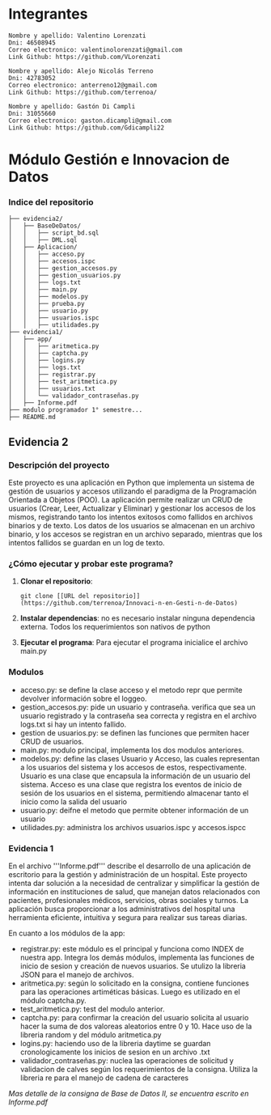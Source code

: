 # Integrantes

    Nombre y apellido: Valentino Lorenzati
    Dni: 46508945
    Correo electronico: valentinolorenzati@gmail.com
    Link Github: https://github.com/VLorenzati

    Nombre y apellido: Alejo Nicolás Terreno
    Dni: 42783052    
    Correo electronico: anterreno12@gmail.com
    Link Github: https://github.com/terrenoa/

    Nombre y apellido: Gastón Di Campli
    Dni: 31055660
    Correo electronico: gaston.dicampli@gmail.com
    Link Github: https://github.com/Gdicampli22

    
# Módulo Gestión e Innovacion de Datos

### Indice del repositorio

    ├── evidencia2/
    │   ├── BaseDeDatos/
    │   │   ├── script_bd.sql
    │   │   ├── DML.sql
    │   ├── Aplicacion/
    │   │   ├── acceso.py
    │   │   ├── accesos.ispc
    │   │   ├── gestion_accesos.py
    │   │   ├── gestion_usuarios.py
    │   │   ├── logs.txt
    │   │   ├── main.py
    │   │   ├── modelos.py
    │   │   ├── prueba.py
    │   │   ├── usuario.py
    │   │   ├── usuarios.ispc
    │   │   ├── utilidades.py
    ├── evidencia1/
    │   ├── app/
    │   │   ├── aritmetica.py
    │   │   ├── captcha.py
    │   │   ├── logins.py
    │   │   ├── logs.txt
    │   │   ├── registrar.py
    │   │   ├── test_aritmetica.py
    │   │   ├── usuarios.txt
    │   │   └── validador_contraseñas.py
    │   ├── Informe.pdf
    ├── modulo programador 1° semestre...
    ├── README.md

## Evidencia 2
### Descripción del proyecto

Este proyecto es una aplicación en Python que implementa un sistema de gestión de usuarios y accesos utilizando el paradigma de la Programación Orientada a Objetos (POO). La aplicación permite realizar un CRUD de usuarios (Crear, Leer, Actualizar y Eliminar) y gestionar los accesos de los mismos, registrando tanto los intentos exitosos como fallidos en archivos binarios y de texto. Los datos de los usuarios se almacenan en un archivo binario, y los accesos se registran en un archivo separado, mientras que los intentos fallidos se guardan en un log de texto.

### ¿Cómo ejecutar y probar este programa?

1. **Clonar el repositorio**:
   ```
   git clone [[URL del repositorio]](https://github.com/terrenoa/Innovaci-n-en-Gesti-n-de-Datos)

   ```

2. **Instalar dependencias**:
no es necesario instalar ninguna dependencia externa. Todos los requerimientos son nativos de python

3. **Ejecutar el programa**:
Para ejecutar el programa inicialice el archivo main.py

### Modulos
- acceso.py: se define la clase acceso y el metodo repr que permite devolver información sobre el loggeo.
- gestion_accesos.py: pide un usuario y contraseña. verifica que sea un usuario registrado y la contraseña sea correcta y registra en el archivo logs.txt si hay un intento fallido.
- gestion de usuarios.py: se definen las funciones que permiten hacer CRUD de usuarios.
- main.py: modulo principal, implementa los dos modulos anteriores.
- modelos.py: define las clases Usuario y Acceso, las cuales representan a los usuarios del sistema y los accesos de estos, respectivamente. Usuario es una clase que encapsula la información de un usuario del sistema. Acceso es una clase que registra los eventos de inicio de sesión de los usuarios en el sistema, permitiendo almacenar tanto el inicio como la salida del usuario
- usuario.py: deifne el metodo que permite obtener información de un usuario
- utilidades.py: administra los archivos usuarios.ispc y accesos.ispcc


<!-- Esto es un comentario vacío que genera espacio -->
<!-- Esto es un comentario vacío que genera espacio -->
<!-- Esto es un comentario vacío que genera espacio -->
<!-- Esto es un comentario vacío que genera espacio -->
### Evidencia 1
En el archivo '''Informe.pdf''' describe el desarrollo de una aplicación de escritorio para la gestión 
y administración de un hospital. Este proyecto intenta dar solución a la necesidad de centralizar 
y simplificar la gestión de información en instituciones de salud, que manejan datos relacionados con pacientes, profesionales médicos, servicios, obras sociales y turnos. La aplicación busca proporcionar a los administrativos del hospital una herramienta 
eficiente, intuitiva y segura para realizar sus tareas diarias.

En cuanto a los módulos de la app:
- registrar.py: este módulo es el principal y funciona como INDEX de nuestra app. Integra los demás módulos, implementa las funciones de inicio de sesion y creación de nuevos usuarios. Se utulizo la libreria JSON para el manejo de archivos.
- aritmetica.py: según lo solicitado en la consigna, contiene funciones para las operaciones artiméticas básicas. Luego es utilizado en el módulo captcha.py.
- test_aritmetica.py: test del modulo anterior.
- captcha.py: para confirmar la creación del usuario solicita al usuario hacer la suma de dos valoreas aleatorios entre 0 y 10. Hace uso de la libreria random y del módulo aritmetica.py
- logins.py: haciendo uso de la libreria daytime se guardan cronologicamente los inicios de sesion en un archivo .txt
- validador_contraseñas.py: nuclea las operaciones de solicitud y validacion de calves según los requerimientos de la consigna. Utiliza la libreria re para el manejo de cadena de caracteres

*Mas detalle de la consigna de Base de Datos II, se encuentra escrito en Informe.pdf*
